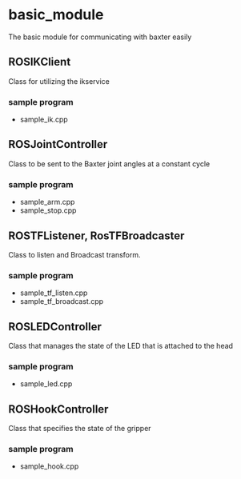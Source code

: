 # basic_module
The basic module for communicating with baxter easily

## ROSIKClient
Class for utilizing the ikservice
### sample program
- sample_ik.cpp

## ROSJointController
Class to be sent to the Baxter joint angles at a constant cycle
### sample program
- sample_arm.cpp
- sample_stop.cpp

## ROSTFListener, RosTFBroadcaster
Class to listen and Broadcast transform.
### sample program
- sample_tf_listen.cpp
- sample_tf_broadcast.cpp

## ROSLEDController
Class that manages the state of the LED that is attached to the head
### sample program
- sample_led.cpp

## ROSHookController
Class that specifies the state of the gripper
### sample program
- sample_hook.cpp
